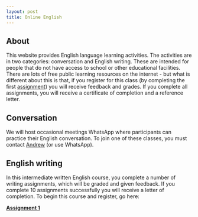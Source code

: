 ```yaml
---
layout: post
title: Online English
---
```


## About

This website provides English language learning activities. The activities are in two categories: conversation and English writing. These are intended for people that do not have access to school or other educational facilities. There are lots of free public learning resources on the internet - but what is different about this is that, if you register for this class (by completing the first [assignment](assignments/01)) you will receive feedback and grades. If you complete all assignments, you will receive a certificate of completion and a reference letter.

## Conversation 

We will host occasional meetings WhatsApp where participants can practice their English conversation. To join one of these classes, you must contact [Andrew](mailto:amireson@gmail.com) (or use WhatsApp).

## English writing 

In this intermediate written English course, you complete a number of writing assignments, which will be graded and given feedback. If you complete 10 assignments successfully you will receive a letter of completion. To begin this course and register, go here:

**[Assignment 1](assignments/01)**
